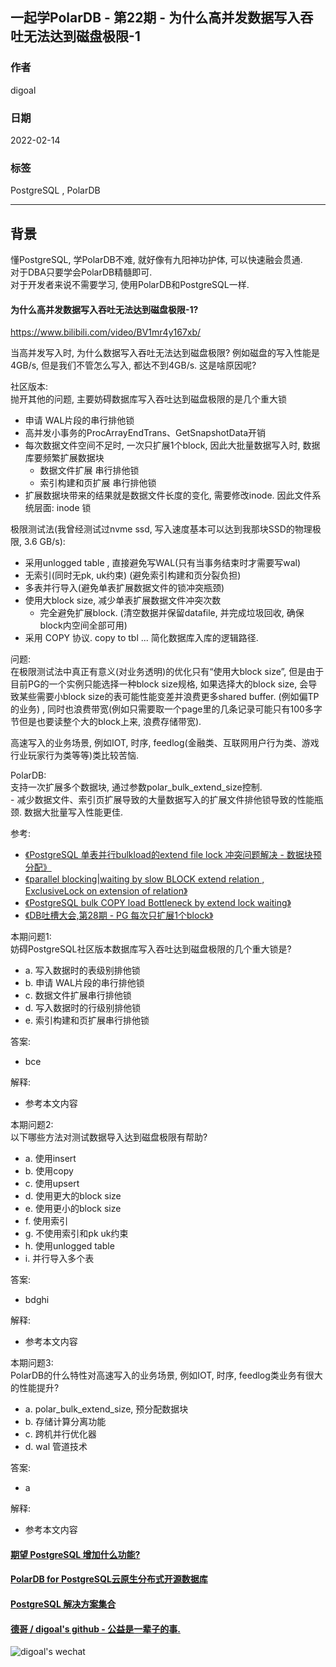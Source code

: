 ## 一起学PolarDB - 第22期 - 为什么高并发数据写入吞吐无法达到磁盘极限-1 
      
### 作者            
digoal    
            
### 日期            
2022-02-14           
     
### 标签            
PostgreSQL , PolarDB    
            
----     
            
## 背景            
懂PostgreSQL, 学PolarDB不难, 就好像有九阳神功护体, 可以快速融会贯通.            
对于DBA只要学会PolarDB精髓即可.            
对于开发者来说不需要学习, 使用PolarDB和PostgreSQL一样.            
      
#### 为什么高并发数据写入吞吐无法达到磁盘极限-1?     
https://www.bilibili.com/video/BV1mr4y167xb/   
  
当高并发写入时, 为什么数据写入吞吐无法达到磁盘极限? 例如磁盘的写入性能是4GB/s, 但是我们不管怎么写入, 都达不到4GB/s. 这是啥原因呢?    
    
社区版本:     
抛开其他的问题, 主要妨碍数据库写入吞吐达到磁盘极限的是几个重大锁   
- 申请 WAL片段的串行排他锁   
- 高并发小事务的ProcArrayEndTrans、GetSnapshotData开销  
- 每次数据文件空间不足时, 一次只扩展1个block, 因此大批量数据写入时, 数据库要频繁扩展数据块  
    - 数据文件扩展 串行排他锁   
    - 索引构建和页扩展 串行排他锁   
- 扩展数据块带来的结果就是数据文件长度的变化, 需要修改inode. 因此文件系统层面: inode 锁   
  
极限测试法(我曾经测试过nvme ssd, 写入速度基本可以达到我那块SSD的物理极限, 3.6 GB/s):    
- 采用unlogged table , 直接避免写WAL(只有当事务结束时才需要写wal)  
- 无索引(同时无pk, uk约束) (避免索引构建和页分裂负担)   
- 多表并行导入(避免单表扩展数据文件的锁冲突瓶颈)  
- 使用大block size, 减少单表扩展数据文件冲突次数  
    - 完全避免扩展block. (清空数据并保留datafile, 并完成垃圾回收, 确保block内空间全部可用)  
- 采用 COPY 协议. copy to tbl ... 简化数据库入库的逻辑路径.   
  
问题:   
在极限测试法中真正有意义(对业务透明)的优化只有“使用大block size”, 但是由于目前PG的一个实例只能选择一种block size规格, 如果选择大的block size, 会导致某些需要小block size的表可能性能变差并浪费更多shared buffer. (例如偏TP的业务) , 同时也浪费带宽(例如只需要取一个page里的几条记录可能只有100多字节但是也要读整个大的block上来, 浪费存储带宽).       
  
高速写入的业务场景, 例如IOT, 时序, feedlog(金融类、互联网用户行为类、游戏行业玩家行为类等等)类比较苦恼.     
    
PolarDB:    
支持一次扩展多个数据块, 通过参数polar_bulk_extend_size控制.   
    - 减少数据文件、索引页扩展导致的大量数据写入的扩展文件排他锁导致的性能瓶颈. 数据大批量写入性能更佳.    
  
参考:  
- [《PostgreSQL 单表并行bulkload的extend file lock 冲突问题解决 - 数据块预分配》](../201805/20180515_03.md)    
- [《parallel blocking|waiting by slow BLOCK extend relation , ExclusiveLock on extension of relation》](../201505/20150511_01.md)    
- [《PostgreSQL bulk COPY load Bottleneck by extend lock waiting》](../201310/20131026_01.md)    
- [《DB吐槽大会,第28期 - PG 每次只扩展1个block》](../202109/20210903_03.md)    
  
  
本期问题1:            
妨碍PostgreSQL社区版本数据库写入吞吐达到磁盘极限的几个重大锁是?   
- a. 写入数据时的表级别排他锁  
- b. 申请 WAL片段的串行排他锁   
- c. 数据文件扩展串行排他锁      
- d. 写入数据时的行级别排他锁   
- e. 索引构建和页扩展串行排他锁   
            
答案:            
- bce      
            
解释:            
- 参考本文内容            
         
本期问题2:            
以下哪些方法对测试数据导入达到磁盘极限有帮助?   
- a. 使用insert  
- b. 使用copy  
- c. 使用upsert  
- d. 使用更大的block size  
- e. 使用更小的block size  
- f. 使用索引  
- g. 不使用索引和pk uk约束  
- h. 使用unlogged table  
- i. 并行导入多个表  
            
答案:            
- bdghi     
            
解释:            
- 参考本文内容     
  
本期问题3:            
PolarDB的什么特性对高速写入的业务场景, 例如IOT, 时序, feedlog类业务有很大的性能提升?    
- a. polar_bulk_extend_size, 预分配数据块  
- b. 存储计算分离功能  
- c. 跨机并行优化器  
- d. wal 管道技术  
            
答案:            
- a    
            
解释:            
- 参考本文内容    
  
  
#### [期望 PostgreSQL 增加什么功能?](https://github.com/digoal/blog/issues/76 "269ac3d1c492e938c0191101c7238216")
  
  
#### [PolarDB for PostgreSQL云原生分布式开源数据库](https://github.com/ApsaraDB/PolarDB-for-PostgreSQL "57258f76c37864c6e6d23383d05714ea")
  
  
#### [PostgreSQL 解决方案集合](https://yq.aliyun.com/topic/118 "40cff096e9ed7122c512b35d8561d9c8")
  
  
#### [德哥 / digoal's github - 公益是一辈子的事.](https://github.com/digoal/blog/blob/master/README.md "22709685feb7cab07d30f30387f0a9ae")
  
  
![digoal's wechat](../pic/digoal_weixin.jpg "f7ad92eeba24523fd47a6e1a0e691b59")
  
